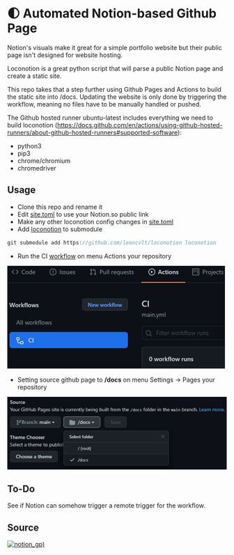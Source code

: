 # 🌓 Automated Notion-based Github Page

Notion's visuals make it great for a simple portfolio website but their public page isn't designed for website hosting.

Loconotion is a great python script that will parse a public Notion page and create a static site.

This repo takes that a step further using Github Pages and Actions to build the static site into /docs. Updating the website is only done by triggering the workflow, meaning no files have to be manually handled or pushed.

The Github hosted runner ubuntu-latest includes everything we need to build loconotion (https://docs.github.com/en/actions/using-github-hosted-runners/about-github-hosted-runners#supported-software):

- python3
- pip3
- chrome/chromium
- chromedriver

## Usage

- Clone this repo and rename it
- Edit [site.toml](site.toml) to use your Notion.so public link
- Make any other loconotion config changes in [site.toml](site.toml)
- Add [loconotion](https://github.com/leoncvlt/loconotion) to submodule

```typescript
git submodule add https://github.com/leoncvlt/loconotion loconotion
```

- Run the CI [workflow](.github/workflows/main.yml) on menu Actions your repository

![ci](img/ci.png)

- Setting source github page to **/docs** on menu Settings -> Pages your repository

![ghp](img/ghp.png)

## To-Do

See if Notion can somehow trigger a remote trigger for the workflow.

## Source

[![notion_gp)](https://github-readme-stats.vercel.app/api/pin?username=lucakr&repo=lucakr.github.io&title_color=fff&icon_color=fff&text_color=fff&bg_color=21262D)](https://github.com/lucakr/lucakr.github.io)
